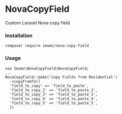 # NovaCopyField
Custom Laravel Nova copy field

### Installation

```
composer require imumz/nova-copy-field
```
### Usage

```
use Imumz\NovaCopyField\NovaCopyField;
...
NovaCopyField::make('Copy Fields from Residential')
  ->copyFromTo([
  'field_to_copy' => 'field_to_paste',
  'field_to_copy_2' => 'field_to_paste_2',
  'field_to_copy_3' => 'field_to_paste_3',
  'field_to_copy_4' => 'field_to_paste_4',
  'field_to_copy_5' => 'field_to_paste_5',
  ])
```

